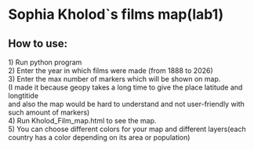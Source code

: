 <h1>Sophia Kholod`s films map(lab1)</h1>
<h2>How to use:</h2>
1) Run python program<br>
2) Enter the year in which films were made (from 1888 to 2026)<br>
3) Enter the max number of markers which will be shown on map. <br>
   (I made it because geopy takes a long time to give the place latitude and longtitide<br>
   and also the map would be hard to understand and not user-friendly with such amount of markers)<br>
4) Run Kholod_Film_map.html to see the map.<br>
5) You can choose different colors for your map and different layers(each country has a color depending on its area or population)

